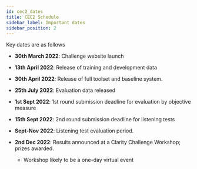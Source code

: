 ```yaml
---
id: cec2_dates
title: CEC2 Schedule
sidebar_label: Important dates
sidebar_position: 2
---
```


Key dates are as follows

- **30th March 2022**: Challenge website launch  
- **13th April 2022**: Release of training and development data
- **30th April 2022**: Release of full toolset and baseline system.
- **25th July 2022**: Evaluation data released
- **1st Sept 2022**: 1st round submission deadline for evaluation by objective measure

- **15th Sept 2022**: 2nd round submission deadline for listening tests

- **Sept-Nov 2022**: Listening test evaluation period.
- **2nd Dec 2022**:  Results announced at a Clarity Challenge Workshop; prizes awarded.
  - Workshop likely to be a one-day virtual event


